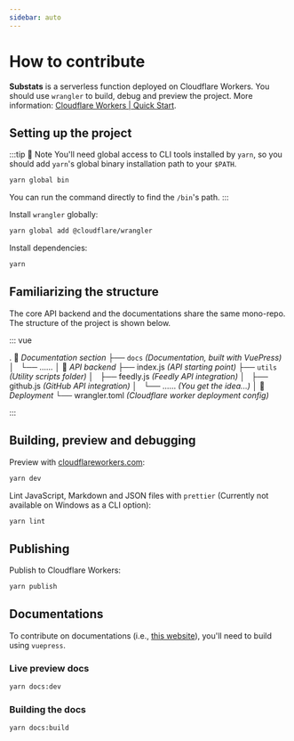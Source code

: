 ```yaml
---
sidebar: auto
---
```


# How to contribute

**Substats** is a serverless function deployed on Cloudflare Workers. You should use `wrangler` to build, debug and preview the project. More information: [Cloudflare Workers | Quick Start](https://developers.cloudflare.com/workers/quickstart).

## Setting up the project

:::tip 🚥 Note
You'll need global access to CLI tools installed by `yarn`, so you should add `yarn`'s global binary installation path to your `$PATH`.

```bash
yarn global bin
```

You can run the command directly to find the `/bin`'s path.
:::

Install `wrangler` globally:

```bash
yarn global add @cloudflare/wrangler
```

Install dependencies:

```bash
yarn
```

## Familiarizing the structure

The core API backend and the documentations share the same mono-repo. The structure of the project is shown below.

::: vue

.
📖 _Documentation section_
├── `docs` _(Documentation, built with VuePress)_
│   └── ……
│
🚡 _API backend_
├── index.js _(API starting point)_
├── `utils` _(Utility scripts folder)_
│   ├── feedly.js _(Feedly API integration)_
│   ├── github.js _(GitHub API integration)_
│   └── …… _(You get the idea...)_
│
🚀 _Deployment_
└── wrangler.toml _(Cloudflare worker deployment config)_

:::

## Building, preview and debugging

Preview with [cloudflareworkers.com](https://cloudflareworkers.com):

```bash
yarn dev
```

Lint JavaScript, Markdown and JSON files with `prettier` (Currently not available on Windows as a CLI option):

```bash
yarn lint
```

## Publishing <Badge text="admin" />

Publish to Cloudflare Workers:

```bash
yarn publish
```

## Documentations

To contribute on documentations (i.e., [this website](https://substats.spencerwoo.com)), you'll need to build using `vuepress`.

### Live preview docs

```bash
yarn docs:dev
```

### Building the docs

```bash
yarn docs:build
```
